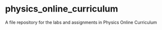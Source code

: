 # physics_online_curriculum
A file repository for the labs and assignments in Physics Online Curriculum
